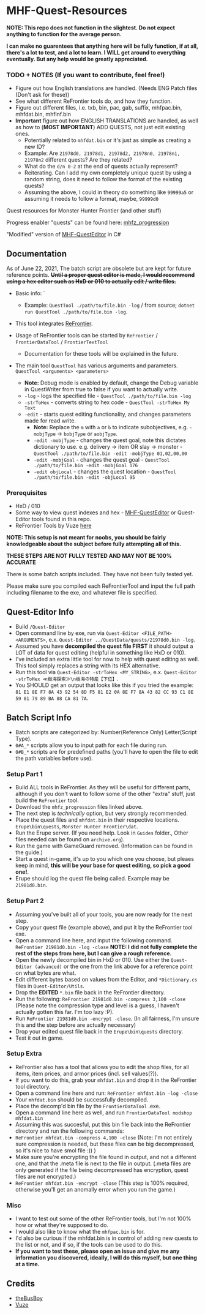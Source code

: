 # MHF-Quest-Resources
**NOTE: This repo does not function in the slightest. Do not expect anything to function for the average person.**

**I can make no guarentees that anything here will be fully function, if at all, there's a lot to test, and a lot to learn. I WILL get around to everything eventually. But any help would be greatly appreciated.**

### TODO + NOTES (If you want to contribute, feel free!)
- Figure out how English translations are handled. (Needs ENG Patch files (Don't ask for these))
- See what different ReFrontier tools do, and how they function. 
- Figure out different files, i.e. txb, bin, pac, gab, suffix, mhfpac.bin, mhfdat.bin, mhfinf.bin
- **Important** figure out how ENGLISH TRANSLATIONS are handled, as well as how to (**MOST IMPORTANT**) ADD QUESTS, not just edit existing ones. 
    - Potentially related to `mhfdat.bin` or it's just as simple as creating a new ID?
    - Example: Are `21978d0, 21978d1, 21978d2, 21978n0, 21978n1, 21978n2` different quests? Are they related?
    - What do the `d/n 0-2` at the end of quests actually represent?
    - Reiterating. Can I add my own completely unique quest by using a random string, does it need to follow the format of the existing quests?
    - Assuming the above, I could in theory do something like `99999a5` or assuming it needs to follow a format, maybe, `99999d0`

Quest resources for Monster Hunter Frontier (and other stuff)

Progress enabler "quests" can be found here: [mhfz_progression](https://archive.org/details/mhfz_progression)

"Modified" version of [MHF-QuestEditor](https://github.com/Yuvi-App/MHF-QuestEditor) in C#

## Documentation
As of June 22, 2021, The batch script are obsolete but are kept for future reference points.
~~**Until a proper quest editor is made, I would recommend using a hex editor such as HxD or 010 to actually edit / write files.**~~

- Basic info: `<integration> <arguments> <parameters>
    - Example: `QuestTool ./path/to/file.bin -log` / from source; `dotnet run QuestTool ./path/to/file.bin -log`.

- This tool integrates [ReFrontier](https://github.com/mhvuze/ReFrontier). 
- Usage of ReFrontier tools can be started by `ReFrontier` / `FrontierDataTool` / `FrontierTextTool`
    - Documentation for these tools will be explained in the future. 

- The main tool `QuestTool` has various arguments and parameters. `QuestTool <arguments> <parameters>`
    - **Note:** Debug mode is enabled by default, change the Debug variable in QuestWriter from true to false if you want to actually write.
    - `-log` - logs the specified file - `QuestTool ./path/to/file.bin -log`
    - `-strToHex` - converts string to hex code - `QuestTool -strToHex My Text`
    - `-edit` - starts quest editing functionality, and changes parameters made for read write.
        - **Note:** Replace the `m` with `a` or `b` to indicate subobjectives, e.g. `-mobjType` -> `bobjType` or `aobjType`.
        - `-edit -mobjType` - changes the quest goal, note this dictates dictionary to use. e.g. delivery -> item OR slay -> monster - `QuestTool ./path/to/file.bin -edit -mobjType 01,02,00,00`
        - `-edit -mobjGoal` - changes the quest goal - `QuestTool ./path/to/file.bin -edit -mobjGoal 176`
        - `-edit objLocal` - changes the quest location - `QuestTool ./path/to/file.bin -edit -objLocal 95`

### Prerequisites 
- HxD / 010
- Some way to view quest indexes and hex - [MHF-QuestEditor](https://github.com/Yuvi-App/MHF-QuestEditor) or Quest-Editor tools found in this repo.
- ReFrontier Tools by Vuze [here](https://github.com/mhvuze/ReFrontier)

**NOTE: This setup is not meant for noobs, you should be fairly knowledgeable about the subject before fully attempting all of this.**

**THESE STEPS ARE NOT FULLY TESTED AND MAY NOT BE 100% ACCURATE**

There is some batch scripts included. They have not been fully tested yet. 

Please make sure you compiled each ReFrontierTool and input the full path including filename to the exe, and whatever file is specified.

## Quest-Editor Info
- Build `/Quest-Editor`
- Open command line by exe, run via `Quest-Editor <FILE_PATH> <ARGUMENTS>`, e.x. `Quest-Editor ../QuestData/quests/21978d0.bin -log`.
- Assumed you have **decompiled the quest file FIRST** it should output a LOT of data for quest editing (helpful in something like HxD or 010).
- I've included an extra little tool for now to help with quest editing as well. This tool simply replaces a string with its HEX alternative.
- Run this tool via `Quest-Editor -strToHex <MY_STRING>`, e.x. `Quest-Editor -strToHex ≪樹海探索≫\n樹海の特産【下位】`.
- You SHOULD get an output that looks like this if you tried the example: `81 E1 8E F7 8A 43 92 54 8D F5 81 E2 0A 8E F7 8A 43 82 CC 93 C1 8E 59 81 79 89 BA 88 CA 81 7A`.

## Batch Script Info
- Batch scripts are categorized by: Number(Reference Only) Letter(Script Type).
- `0#A_*` scripts allow you to input path for each file during run.
- `0#B_*` scripts are for predefined paths (you'll have to open the file to edit the path variables before use).

### Setup Part 1
- Build ALL tools in ReFrontier. As they will be useful for different parts, although if you don't want to follow some of the other "extra" stuff, just build the `ReFrontier` tool.
- Download the `mhfz_progression` files linked above.
- The next step is *technically* option, but very strongly recommended.
- Place the quest files and `mhfdat.bin` in their respective locations. `Erupe\bin\quests`, `Monster Hunter Frontier\dat`.
- Run the Erupe server. (If you need help. Look in `Guides` folder., Other files needed can be found on `archive.org`).
- Run the game with GameGuard removed. (Information can be found in the guide.)
- Start a quest in-game, it's up to you which one you choose, but pleaes keep in mind, **this will be your base for quest editing, so pick a good one!**.
- Erupe should log the quest file being called. Example may be `21981d0.bin`.

### Setup Part 2
- Assuming you've built all of your tools, you are now ready for the next step. 
- Copy your quest file (example above), and put it by the ReFrontier tool exe. 
- Open a command line here, and input the following command. `ReFrontier 21981d0.bin -log -close`
**NOTE: I did not fully complete the rest of the steps from here, but I can give a rough reference.**
- Open the newly decompiled bin in HxD or 010. Use either the `Quest-Editor (advanced)` or the one from the link above for a reference point on what bytes are what.
- Edit different bytes based on values from the Editor, and `*Dictionary.cs` files in `Quest-Editor/Utils`.
- Drop the **EDITED** `*.bin` file back in the ReFrontier directory. 
- Run the following: `ReFrontier 21981d0.bin -compress 3,100 -close` (Please note the compression type and level is a guess, I haven't actually gotten this far. I'm too lazy :P).
- Run `ReFrontier 21981d0.bin -encrypt -close`. (In all fairness, I'm unsure this and the step before are actually necessary)
- Drop your edited quest file back in the `Erupe\bin\quests` directory. 
- Test it out in game.

### Setup Extra
- ReFrontier also has a tool that allows you to edit the shop files, for all items, item prices, and armor prices (incl. sell values(?)).
- If you want to do this, grab your `mhfdat.bin` and drop it in the ReFrontier tool directory.
- Open a command line here and run: `ReFrontier mhfdat.bin -log -close`
- Your `mhfdat.bin` should be successfully decompiled.
- Place the decomp'd bin file by the `FrontierDataTool` .exe.
- Open a command line here as well, and run `FrontierDataTool modshop mhfdat.bin`
- Assuming this was succesful, put this bin file back into the ReFrontier directory and run the following commands:
- `ReFrontier mhfdat.bin -compress 4,100 -close` (Note: I'm not entirely sure compression is needed, but these files can be big decompressed, so it's nice to have smol file :)) )
- Make sure you're encrypting the file found in output, and not a different one, and that the .meta file is next to the file in output. (.meta files are only generated if the file being decompressed has encryption, quest files are not encrypted.)
- `ReFrontier mhfdat.bin -encrypt -close` (This step is 100% required, otherwise you'll get an anomally error when you run the game.)

### Misc
- I want to test out some of the other ReFrontier tools, but I'm not 100% how or what they're supposed to do.
- I would also like to know what the `mhfpac.bin` is for.
- I'd also be curious if the mhfdat.bin is in control of adding new quests to the list or not, and if so, if the tools can be used to do this.
- **If you want to test these, please open an issue and give me any information you discovered, ideally, I will do this myself, but one thing at a time.**

## Credits
- [theBusBoy](https://github.com/theBusBoy)
- [Vuze](https://github.com/mhvuze)